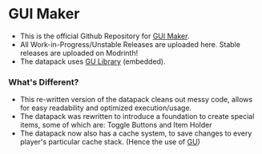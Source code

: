 # GUI Maker
- This is the official Github Repository for [GUI Maker](https://modrinth.com/datapack/gui-maker).
- All Work-in-Progress/Unstable Releases are uploaded here. Stable releases are uploaded on Modrinth!
- The datapack uses [GU Library](https://github.com/gibbsly/gu/tree/main) (embedded).

### What's Different?
- This re-written version of the datapack cleans out messy code, allows for easy readability and optimized execution/usage.
- The datapack was rewritten to introduce a foundation to create special items, some of which are: Toggle Buttons and Item Holder
- The datapack now also has a cache system, to save changes to every player's particular cache stack. (Hence the use of [GU](https://github.com/gibbsly/gu/tree/main))
